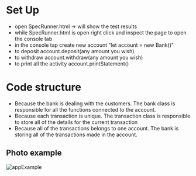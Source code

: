 # Set Up

- open SpecRunner.html -> will show the test results
- while SpecRunner.html is open right click and inspect the page to open the console tab
- in the console tap create new account "let account = new Bank()"
- to deposit account.deposit(any amount you wish)
- to withdraw account.withdraw(any amount you wish)
- to print all the activity account.printStatement()

# Code structure

- Because the bank is dealing with the customers. The bank class is responsible for all the functions connected to the account.
- Because each transaction is unique. The transaction class is responsible to store all of the details for the current transaction
- Because all of the transactions belongs to one account. The bank is storing all of the transactions made in the account.

## Photo example

![appExample]('appExample.png')
